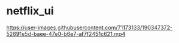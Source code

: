 # netflix_ui

https://user-images.githubusercontent.com/71173133/190347372-52691e5d-baee-47e0-b6e7-af7f2451c621.mp4

